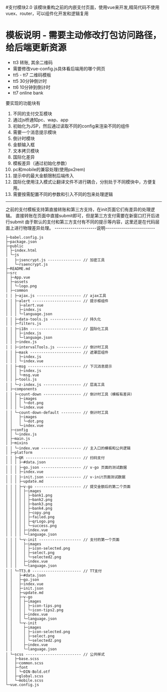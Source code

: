 #支付模块2.0
该模块重构之前的内嵌支付页面，使用vue来开发,精简代码不使用vuex、router，可以组件化开发和逻辑复用
# 模板说明 - 需要主动修改打包访问路径，给后端更新资源
- tt3 转账, 其余二维码
- 需要修改vue-config.js具体看后端用的哪个网页
- tt5 - tt7 二维码模板
- tt5 30分钟倒计时
- tt6 10分钟到倒计时
- tt7 online bank

要实现的功能块有
1. 不同的支付交互模块
2. 通过js桥通知pc、wap、app
3. 初始化为JSP，然后通过读取不同的config来渲染不同的组件
4. 需要一个消息提示模块
5. 倒计时模块
6. 金额输入框
7. 文本拷贝模块
8. 国际化差异
9. 模板差异（通过初始化参数）
10. pc和mobile的兼容处理(使用px2rem)
11. 提示中的最大金额限制后端传入
12. 国际化使用注入模式让翻译文件不进行耦合，分别处于不同模快中，方便复用。
13. 需要按需配置不同的参数和引入不同的包来处理逻辑
----------------------------------------------
之前的支付模板支持第直接转账和第三方支持，在init页面它们有差异的处理逻辑。
直接转账在页面中直接submit即可，但是第三方支付需要在新窗口打开后进行submit
由于默认的支付和第三方支付有不同的提示等内容，这里还是在代码层面上进行物理差异处理。
---------------------说明-------------------------
```
├─babel.config.js
├─package.json
├─public
│ ├─index.html
│ └─js
│   ├─jsencrypt.js --------------- // 加密工具
│   └─rsaencrypt.js
├─README.md
├─src
│ ├─App.vue
│ ├─assets
│ │ └─logo.png
│ ├─common
│ │ ├─ajax.js -------------------- // ajax工具
│ │ ├─alert ---------------------- // 提示框组件
│ │ │ ├─alert.vue
│ │ │ ├─index.js
│ │ │ └─language.json
│ │ ├─data-tools.js -------------- // 持久化
│ │ ├─filters.js
│ │ ├─i18n ----------------------- // 国际化工具
│ │ │ ├─index.js
│ │ │ └─language.json
│ │ ├─index.js
│ │ ├─intervalTools.js ----------- // 倒计时工具
│ │ ├─mask ----------------------- // 遮罩层组件
│ │ │ ├─index.js
│ │ │ └─index.vue
│ │ ├─msg ------------------------ // 下沉消息提示
│ │ │ ├─index.js
│ │ │ └─msg.vue
│ │ ├─tools.js
│ │ └─z-index.js ----------------- // 层高工具
│ ├─components
│ │ ├─count-down ----------------- // 倒计时工具（模板有差异）
│ │ │ ├─images
│ │ │ │ └─dot.png
│ │ │ └─index.vue
│ │ └─count-down-default --------- // 倒计时工具
│ │   ├─images
│ │   │ └─dot.png
│ │   └─index.vue
│ ├─config
│ │ └─index.js
│ ├─main.js
│ ├─mixins
│ │ └─index.vue ------------------ // 主入口的模板和公共逻辑
│ ├─platform
│ │ ├─QR ------------------------- // 扫码支付
│ │ │ ├─#data.json
│ │ │ ├─go.json ------------------ // v-go 页面的测试数据
│ │ │ ├─index.vue
│ │ │ ├─init.json ---------------- // v-init页面测试数据
│ │ │ ├─update.md
│ │ │ ├─v-go --------------------- // 提交金额后的第二个页面
│ │ │ │ ├─images
│ │ │ │ │ ├─bank1.png
│ │ │ │ │ ├─bank2.png
│ │ │ │ │ ├─bank3.png
│ │ │ │ │ ├─bank4.png
│ │ │ │ │ ├─copy.png
│ │ │ │ │ ├─failed.png
│ │ │ │ │ ├─qrLogo.png
│ │ │ │ │ └─success.png
│ │ │ │ ├─index.vue
│ │ │ │ └─language.json
│ │ │ └─v-init ------------------- // 支付的第一个页面
│ │ │   ├─images
│ │ │   │ ├─icon-selected.png
│ │ │   │ ├─select.png
│ │ │   │ └─selected2.png
│ │ │   ├─index.vue
│ │ │   └─language.json
│ │ └─TT3.0 ---------------------- // TT支付
│ │   ├─#data.json
│ │   ├─go.json
│ │   ├─index.vue
│ │   ├─init.json
│ │   ├─update.md
│ │   ├─v-go
│ │   │ ├─images
│ │   │ │ ├─icon-tips.png
│ │   │ │ └─icon-tips2.png
│ │   │ ├─index.vue
│ │   │ └─language.json
│ │   └─v-init
│ │     ├─images
│ │     │ ├─icon-selected.png
│ │     │ ├─select.png
│ │     │ └─selected2.png
│ │     ├─index.vue
│ │     └─language.json
│ └─scss ------------------------- // 公共样式
│   ├─base.scss
│   ├─common.scss
│   ├─font
│   │ └─DIN-Bold.otf
│   ├─global.scss
│   └─mobile.scss
└─vue.config.js
 ```
